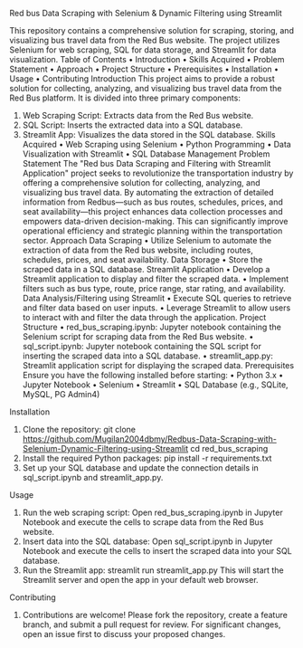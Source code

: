 Red bus Data Scraping with Selenium & Dynamic Filtering using Streamlit

This repository contains a comprehensive solution for scraping, storing, and visualizing bus travel data from the Red Bus website. The project utilizes Selenium for web scraping, SQL for data storage, and Streamlit for data visualization.
Table of Contents
•	Introduction
•	Skills Acquired
•	Problem Statement
•	Approach
•	Project Structure
•	Prerequisites
•	Installation
•	Usage
•	Contributing
Introduction
This project aims to provide a robust solution for collecting, analyzing, and visualizing bus travel data from the Red Bus platform. It is divided into three primary components:
1.	Web Scraping Script: Extracts data from the Red Bus website.
2.	SQL Script: Inserts the extracted data into a SQL database.
3.	Streamlit App: Visualizes the data stored in the SQL database.
Skills Acquired
•	Web Scraping using Selenium
•	Python Programming
•	Data Visualization with Streamlit
•	SQL Database Management
Problem Statement
The "Red bus Data Scraping and Filtering with Streamlit Application" project seeks to revolutionize the transportation industry by offering a comprehensive solution for collecting, analyzing, and visualizing bus travel data. By automating the extraction of detailed information from Redbus—such as bus routes, schedules, prices, and seat availability—this project enhances data collection processes and empowers data-driven decision-making. This can significantly improve operational efficiency and strategic planning within the transportation sector.
Approach
Data Scraping
•	Utilize Selenium to automate the extraction of data from the Red bus website, including routes, schedules, prices, and seat availability.
Data Storage
•	Store the scraped data in a SQL database.
Streamlit Application
•	Develop a Streamlit application to display and filter the scraped data.
•	Implement filters such as bus type, route, price range, star rating, and availability.
Data Analysis/Filtering using Streamlit
•	Execute SQL queries to retrieve and filter data based on user inputs.
•	Leverage Streamlit to allow users to interact with and filter the data through the application.
Project Structure
•	red_bus_scraping.ipynb: Jupyter notebook containing the Selenium script for scraping data from the Red Bus website.
•	sql_script.ipynb: Jupyter notebook containing the SQL script for inserting the scraped data into a SQL database.
•	streamlit_app.py: Streamlit application script for displaying the scraped data.
Prerequisites
Ensure you have the following installed before starting:
•	Python 3.x
•	Jupyter Notebook
•	Selenium
•	Streamlit
•	SQL Database (e.g., SQLite, MySQL, PG Admin4)

Installation
1.	Clone the repository:
git clone https://github.com/Mugilan2004dbmy/Redbus-Data-Scraping-with-Selenium-Dynamic-Filtering-using-Streamlit
cd red_bus_scraping
2.	Install the required Python packages:
pip install -r requirements.txt
3.	Set up your SQL database and update the connection details in sql_script.ipynb and streamlit_app.py.

Usage
1.	Run the web scraping script: Open red_bus_scraping.ipynb in Jupyter Notebook and execute the cells to scrape data from the Red Bus website.
2.	Insert data into the SQL database: Open sql_script.ipynb in Jupyter Notebook and execute the cells to insert the scraped data into your SQL database.
3.	Run the Streamlit app:
streamlit run streamlit_app.py
This will start the Streamlit server and open the app in your default web browser.

Contributing
1.  Contributions are welcome! Please fork the repository, create a feature branch, and submit a pull request for review. For significant changes, open an issue first to discuss your proposed changes.

